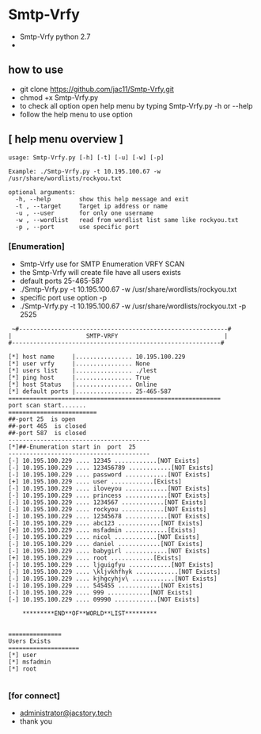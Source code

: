 # Smtp-Vrfy
* Smtp-Vrfy python 2.7 
* 
## how to use 
* git clone https://github.com/jac11/Smtp-Vrfy.git
* chmod +x Smtp-Vrfy.py
* to check all  option open help menu by typing Smtp-Vrfy.py -h or --help
* follow the help menu to use option 
##  [ help menu overview ]
```
usage: Smtp-Vrfy.py [-h] [-t] [-u] [-w] [-p]

Example: ./Smtp-Vrfy.py -t 10.195.100.67 -w /usr/share/wordlists/rockyou.txt

optional arguments:
  -h, --help        show this help message and exit
  -t , --target     Target ip address or name
  -u , --user       for only one username
  -w , --wordlist   read from wordlist list same like rockyou.txt
  -p , --port       use specific port

```

### [Enumeration]

* Smtp-Vrfy  use for SMTP Enumeration VRFY SCAN
* the Smtp-Vrfy will create file have all users exists
* default ports  25-465-587 
* ./Smtp-Vrfy.py -t 10.195.100.67 -w /usr/share/wordlists/rockyou.txt
* specific port use option -p 
* ./Smtp-Vrfy.py -t 10.195.100.67 -w /usr/share/wordlists/rockyou.txt -p 2525
```
 ~#-----------------------------------------------------------#
|                     SMTP-VRFY                              |
#-----------------------------------------------------------#

[*] host name     |................ 10.195.100.229
[*] user vrfy     |................ None
[*] users list    |................ ./lest
[*] ping host     |................ True
[*] host Status   |................ Online
[*] default ports |................ 25-465-587
============================================================
port scan start.......
=========================
##-port 25  is open
##-port 465  is closed
##-port 587  is closed
----------------------------------------
[*]##-Enumeration start in  port  25
----------------------------------------
[-] 10.195.100.229 .... 12345 ............[NOT Exists]
[-] 10.195.100.229 .... 123456789 ............[NOT Exists]
[-] 10.195.100.229 .... password ............[NOT Exists]
[+] 10.195.100.229 .... user ............[Exists]
[-] 10.195.100.229 .... iloveyou ............[NOT Exists]
[-] 10.195.100.229 .... princess ............[NOT Exists]
[-] 10.195.100.229 .... 1234567 ............[NOT Exists]
[-] 10.195.100.229 .... rockyou ............[NOT Exists]
[-] 10.195.100.229 .... 12345678 ............[NOT Exists]
[-] 10.195.100.229 .... abc123 ............[NOT Exists]
[+] 10.195.100.229 .... msfadmin ............[Exists]
[-] 10.195.100.229 .... nicol ............[NOT Exists]
[-] 10.195.100.229 .... daniel ............[NOT Exists]
[-] 10.195.100.229 .... babygirl ............[NOT Exists]
[+] 10.195.100.229 .... root ............[Exists]
[-] 10.195.100.229 .... ljguigfyu ............[NOT Exists]
[-] 10.195.100.229 .... \kljvkhfhyk ............[NOT Exists]
[-] 10.195.100.229 .... kjhgcyhjv\ ............[NOT Exists]
[-] 10.195.100.229 .... 545455 ............[NOT Exists]
[-] 10.195.100.229 .... 999 ............[NOT Exists]
[-] 10.195.100.229 .... 09990 ............[NOT Exists]

	*********END**OF**WORLD**LIST*********


===============
Users Exists
====================
[*] user
[*] msfadmin
[*] root
 
```

### [for connect]
* administrator@jacstory.tech
* thank you 
